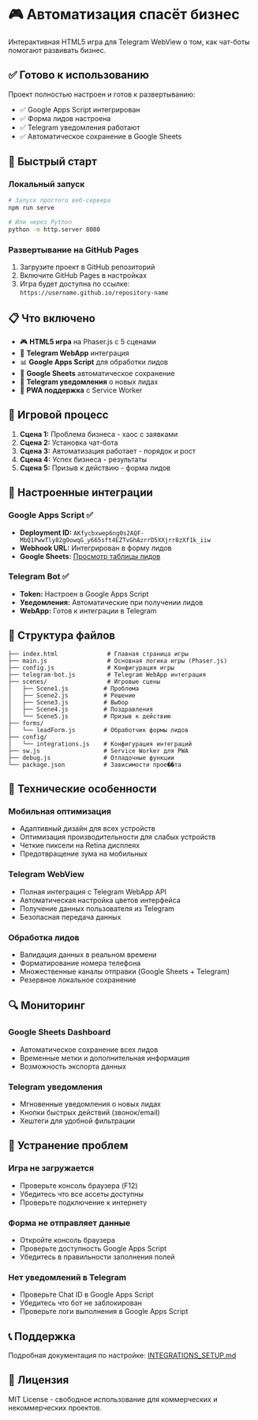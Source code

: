 # 🎮 Автоматизация спасёт бизнес

Интерактивная HTML5 игра для Telegram WebView о том, как чат-боты помогают развивать бизнес.

## ✅ Готово к использованию

Проект полностью настроен и готов к развертыванию:
- ✅ Google Apps Script интегрирован
- ✅ Форма лидов настроена
- ✅ Telegram уведомления работают
- ✅ Автоматическое сохранение в Google Sheets

## 🚀 Быстрый старт

### Локальный запуск
```bash
# Запуск простого веб-сервера
npm run serve

# Или через Python
python -m http.server 8080
```

### Развертывание на GitHub Pages
1. Загрузите проект в GitHub репозиторий
2. Включите GitHub Pages в настройках
3. Игра будет доступна по ссылке: `https://username.github.io/repository-name`

## 📋 Что включено

- 🎮 **HTML5 игра** на Phaser.js с 5 сценами
- 📱 **Telegram WebApp** интеграция 
- 📊 **Google Apps Script** для обработки лидов
- 💾 **Google Sheets** автоматическое сохранение
- 🤖 **Telegram уведомления** о новых лидах
- 📱 **PWA поддержка** с Service Worker

## 🎯 Игровой процесс

1. **Сцена 1:** Проблема бизнеса - хаос с заявками
2. **Сцена 2:** Установка чат-бота  
3. **Сцена 3:** Автоматизация работает - порядок и рост
4. **Сцена 4:** Успех бизнеса - результаты
5. **Сцена 5:** Призыв к действию - форма лидов

## 🔧 Настроенные интеграции

### Google Apps Script ✅
- **Deployment ID:** `AKfycbxwep6ng0s2AQF-MbQ1PwwTly82gOowqG_y665sft4EZTvGhAzrrD5XXjrr8zXf1k_iiw`
- **Webhook URL:** Интегрирован в форму лидов
- **Google Sheets:** [Просмотр таблицы лидов](https://docs.google.com/spreadsheets/d/1QdvmycbM8TDtU6e3FB0rG-eTmZLtOc4NZNxYTrRFn0I/edit?gid=0#gid=0)

### Telegram Bot ✅
- **Token:** Настроен в Google Apps Script
- **Уведомления:** Автоматические при получении лидов
- **WebApp:** Готов к интеграции в Telegram

## 📁 Структура файлов

```
├── index.html              # Главная страница игры
├── main.js                 # Основная логика игры (Phaser.js)
├── config.js               # Конфигурация игры
├── telegram-bot.js         # Telegram WebApp интеграция
├── scenes/                 # Игровые сцены
│   ├── Scene1.js          # Проблема
│   ├── Scene2.js          # Решение
│   ├── Scene3.js          # Выбор  
│   ├── Scene4.js          # Поздравления
│   └── Scene5.js          # Призыв к действию
├── forms/
│   └── leadForm.js        # Обработчик формы лидов
├── config/
│   └── integrations.js    # Конфигурация интеграций
├── sw.js                  # Service Worker для PWA
├── debug.js               # Отладочные функции
└── package.json           # Зависимости прое��та
```

## 🎨 Технические особенности

### Мобильная оптимизация
- Адаптивный дизайн для всех устройств
- Оптимизация производительности для слабых устройств
- Четкие пиксели на Retina дисплеях
- Предотвращение зума на мобильных

### Telegram WebView
- Полная интеграция с Telegram WebApp API
- Автоматическая настройка цветов интерфейса
- Получение данных пользователя из Telegram
- Безопасная передача данных

### Обработка лидов
- Валидация данных в реальном времени
- Форматирование номера телефона
- Множественные каналы отправки (Google Sheets + Telegram)
- Резервное локальное сохранение

## 🔍 Мониторинг

### Google Sheets Dashboard
- Автоматическое сохранение всех лидов
- Временные метки и дополнительная информация
- Возможность экспорта данных

### Telegram уведомления
- Мгновенные уведомления о новых лидах
- Кнопки быстрых действий (звонок/email)
- Хештеги для удобной фильтрации

## 🚨 Устранение проблем

### Игра не загружается
- Проверьте консоль браузера (F12)
- Убедитесь что все ассеты доступны
- Проверьте подключение к интернету

### Форма не отправляет данные
- Откройте консоль браузера
- Проверьте доступность Google Apps Script
- Убедитесь в правильности заполнения полей

### Нет уведомлений в Telegram
- Проверьте Chat ID в Google Apps Script
- Убедитесь что бот не заблокирован
- Проверьте логи выполнения в Google Apps Script

## 📞 Поддержка

Подробная документация по настройке: [INTEGRATIONS_SETUP.md](./INTEGRATIONS_SETUP.md)

## 📄 Лицензия

MIT License - свободное использование для коммерческих и некоммерческих проектов.
